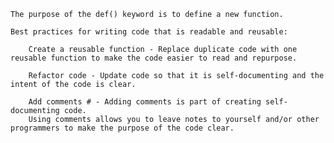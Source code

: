     The purpose of the def() keyword is to define a new function. 

    Best practices for writing code that is readable and reusable:

        Create a reusable function - Replace duplicate code with one reusable function to make the code easier to read and repurpose.

        Refactor code - Update code so that it is self-documenting and the intent of the code is clear.

        Add comments # - Adding comments is part of creating self-documenting code. 
        Using comments allows you to leave notes to yourself and/or other programmers to make the purpose of the code clear.
